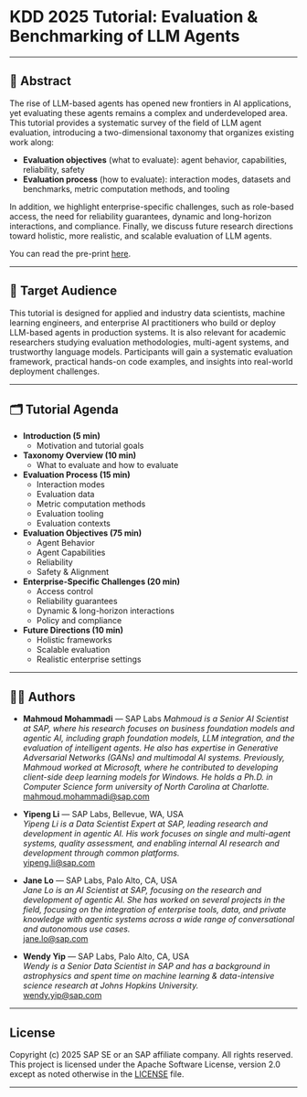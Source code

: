 # KDD 2025 Tutorial: Evaluation & Benchmarking of LLM Agents

---

## 📄 Abstract

The rise of LLM-based agents has opened new frontiers in AI applications, yet evaluating these agents remains a complex and underdeveloped area. This tutorial provides a systematic survey of the field of LLM agent evaluation, introducing a two-dimensional taxonomy that organizes existing work along:
- **Evaluation objectives** (what to evaluate): agent behavior, capabilities, reliability, safety
- **Evaluation process** (how to evaluate): interaction modes, datasets and benchmarks, metric computation methods, and tooling

In addition, we highlight enterprise-specific challenges, such as role-based access, the need for reliability guarantees, dynamic and long-horizon interactions, and compliance. Finally, we discuss future research directions toward holistic, more realistic, and scalable evaluation of LLM agents.

You can read the pre-print [here](https://arxiv.org/abs/2507.21504).

---

## 🎯 Target Audience

This tutorial is designed for applied and industry data scientists, machine learning engineers, and enterprise AI practitioners who build or deploy LLM-based agents in production systems. It is also relevant for academic researchers studying evaluation methodologies, multi-agent systems, and trustworthy language models. Participants will gain a systematic evaluation framework, practical hands-on code examples, and insights into real-world deployment challenges.

---

## 🗂️ Tutorial Agenda

- **Introduction (5 min)**
  - Motivation and tutorial goals
- **Taxonomy Overview (10 min)**
  - What to evaluate and how to evaluate
- **Evaluation Process (15 min)**
  - Interaction modes
  - Evaluation data
  - Metric computation methods
  - Evaluation tooling
  - Evaluation contexts
- **Evaluation Objectives (75 min)**
  - Agent Behavior
  - Agent Capabilities
  - Reliability
  - Safety & Alignment
- **Enterprise-Specific Challenges (20 min)**
  - Access control
  - Reliability guarantees
  - Dynamic & long-horizon interactions
  - Policy and compliance
- **Future Directions (10 min)**
  - Holistic frameworks
  - Scalable evaluation
  - Realistic enterprise settings

---

## 👩‍💻 Authors

- **Mahmoud Mohammadi** — SAP Labs 
  *Mahmoud is a Senior AI Scientist at SAP, where his research focuses on business foundation models and agentic AI, including graph foundation models, LLM integration, and the evaluation of intelligent agents. He also has expertise in Generative Adversarial Networks (GANs) and multimodal AI systems. Previously, Mahmoud worked at Microsoft, where he contributed to developing client-side deep learning models for Windows. He holds a Ph.D. in Computer Science form university of North Carolina at Charlotte.*  
  [mahmoud.mohammadi@sap.com](mailto:mahmoud.mohammadi@sap.com)

- **Yipeng Li** — SAP Labs, Bellevue, WA, USA  
  *Yipeng Li is a Data Scientist Expert at SAP, leading research and development in agentic AI. His work focuses on single and multi-agent systems, quality assessment, and enabling internal AI research and development through common platforms.*  
  [yipeng.li@sap.com](mailto:yipeng.li@sap.com)

- **Jane Lo** — SAP Labs, Palo Alto, CA, USA  
  *Jane Lo is an AI Scientist at SAP, focusing on the research and development of agentic AI. She has worked on several projects in the field, focusing on the integration of enterprise tools, data, and private knowledge with agentic systems across a wide range of conversational and autonomous use cases.*  
  [jane.lo@sap.com](mailto:jane.lo@sap.com)

- **Wendy Yip** — SAP Labs, Palo Alto, CA, USA  
  *Wendy is a Senior Data Scientist in SAP and has a background in astrophysics and spent time on machine learning \& data-intensive science research at Johns Hopkins University.*  
  [wendy.yip@sap.com](mailto:wendy.yip@sap.com)

---

## License

Copyright (c) 2025 SAP SE or an SAP affiliate company. All rights reserved. This project is licensed under the Apache Software License, version 2.0 except as noted otherwise in the [LICENSE](LICENSE) file.

---

